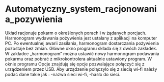# Automatyczny_system_racjonowania_pozywienia
Układ racjonuje pokarm o określonych porach i w żądanych porcjach. Harmonogram wydawania pożywienia jest ustalany z aplikacji na komputer PC. Po ewentualnej awarii zasilania, harmonogram dostarczania pożywienia pozostaje bez zmian.
Główne okno programu składa się z dwóch zakładek. W zakładce „harmonogram” można ustawić nowy harmonogram podawania pokarmu oraz pobrać z mikrokontrolera aktualnie ustawiony program.
W oknie programu Opcje znajdują się opcje pozwalające połączyć się z urządzeniem przez USB. Aby urządzenie połączyło się z siecią wi-fi należy podać dane takie jak :
-nazwa sieci wi-fi,
-hasło do sieci.
